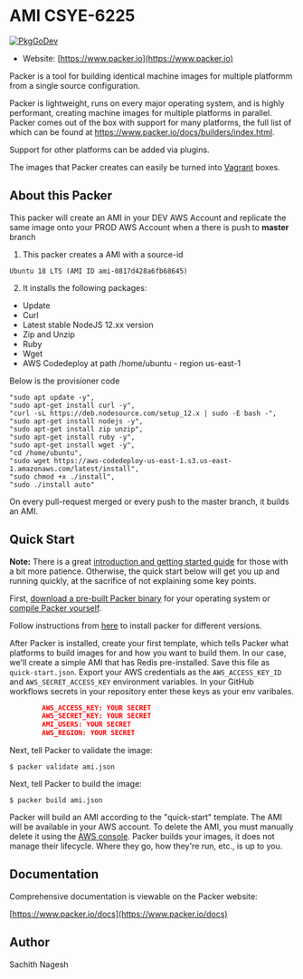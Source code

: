 # AMI CSYE-6225 

[![PkgGoDev](https://pkg.go.dev/badge/github.com/hashicorp/packer)](https://pkg.go.dev/github.com/hashicorp/packer)

* Website: [https://www.packer.io](https://www.packer.io)

Packer is a tool for building identical machine images for multiple platformm
from a single source configuration.

Packer is lightweight, runs on every major operating system, and is highly
performant, creating machine images for multiple platforms in parallel. Packer
comes out of the box with support for many platforms, the full list of which can
be found at https://www.packer.io/docs/builders/index.html.

Support for other platforms can be added via plugins.

The images that Packer creates can easily be turned into
[Vagrant](http://www.vagrantup.com) boxes.

## About this Packer

This packer will create an AMI in your DEV AWS Account and replicate the same image onto your PROD AWS Account when a there is push to **master** branch

1. This packer creates a AMI with a source-id 

```
Ubuntu 18 LTS (AMI ID ami-0817d428a6fb68645)
```

2. It installs the following packages:

* Update
* Curl
* Latest stable NodeJS 12.xx version
* Zip and Unzip
* Ruby
* Wget
* AWS Codedeploy at path /home/ubuntu - region us-east-1

Below is the provisioner code

```
"sudo apt update -y",
"sudo apt-get install curl -y",
"curl -sL https://deb.nodesource.com/setup_12.x | sudo -E bash -",
"sudo apt-get install nodejs -y",
"sudo apt-get install zip unzip",
"sudo apt-get install ruby -y",
"sudo apt-get install wget -y",
"cd /home/ubuntu",
"sudo wget https://aws-codedeploy-us-east-1.s3.us-east-1.amazonaws.com/latest/install",
"sudo chmod +x ./install",
"sudo ./install auto"
```

On every pull-request merged or every push to the master branch, it builds an AMI.

## Quick Start

**Note:** There is a great
[introduction and getting started guide](https://www.packer.io/intro)
for those with a bit more patience. Otherwise, the quick start below
will get you up and running quickly, at the sacrifice of not explaining some
key points.

First, [download a pre-built Packer
binary](https://www.packer.io/downloads.html) for your operating system or
[compile Packer
yourself](https://github.com/hashicorp/packer/blob/master/.github/CONTRIBUTING.md#setting-up-go-to-work-on-packer).

Follow instructions from [here](https://learn.hashicorp.com/tutorials/packer/getting-started-install) to install packer for different versions.

After Packer is installed, create your first template, which tells Packer
what platforms to build images for and how you want to build them. In our
case, we'll create a simple AMI that has Redis pre-installed. Save this
file as `quick-start.json`. Export your AWS credentials as the
`AWS_ACCESS_KEY_ID` and `AWS_SECRET_ACCESS_KEY` environment variables.
In your GitHub workflows secrets in your repository enter these keys as your env varibales.

```json
        AWS_ACCESS_KEY: YOUR SECRET 
        AWS_SECRET_KEY: YOUR SECRET 
        AMI_USERS: YOUR SECRET 
        AWS_REGION: YOUR SECRET 
```

Next, tell Packer to validate the image:

```
$ packer validate ami.json

```

Next, tell Packer to build the image:

```
$ packer build ami.json

```

Packer will build an AMI according to the "quick-start" template. The AMI
will be available in your AWS account. To delete the AMI, you must manually
delete it using the [AWS console](https://console.aws.amazon.com/). Packer
builds your images, it does not manage their lifecycle. Where they go, how
they're run, etc., is up to you.

## Documentation

Comprehensive documentation is viewable on the Packer website:

[https://www.packer.io/docs](https://www.packer.io/docs)

## Author

Sachith Nagesh